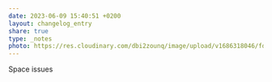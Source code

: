 ```yaml
---
date: 2023-06-09 15:40:51 +0200
layout: changelog_entry
share: true
type: _notes
photo: https://res.cloudinary.com/dbi2zounq/image/upload/v1686318046/fdkmztifttfy61cijvis.jpg
---
```

Space issues
